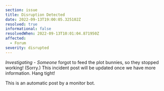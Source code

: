 ```yaml
---
section: issue
title: Disruption Detected
date: 2022-09-13T19:00:05.325102Z
resolved: true
informational: false
resolvedWhen: 2022-09-13T10:01:04.871950Z
affected:
  - Forum
severity: disrupted
---
```

*Investigating* - _Someone_ forgot to feed the plot bunnies, so they stopped working! (Sorry.) This incident post will be updated once we have more information. Hang tight!

This is an automatic post by a monitor bot.
        
